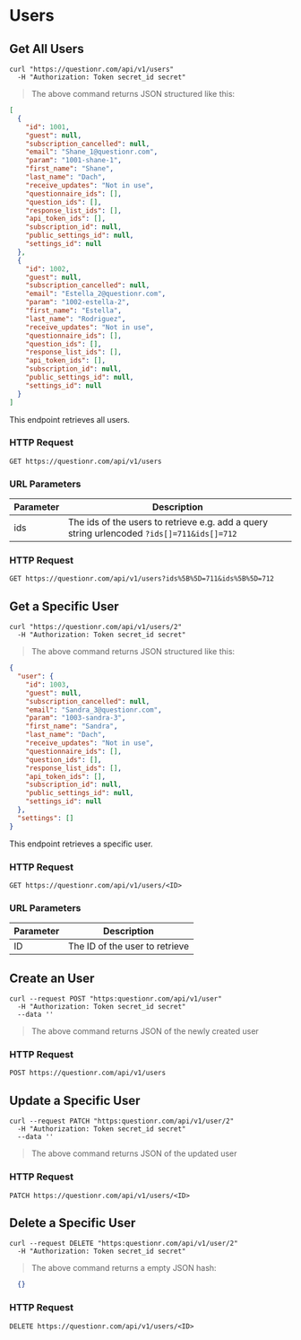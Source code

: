 # Users

## Get All Users

```shell
curl "https://questionr.com/api/v1/users"
  -H "Authorization: Token secret_id secret"
```

> The above command returns JSON structured like this:

```json
[
  {
    "id": 1001,
    "guest": null,
    "subscription_cancelled": null,
    "email": "Shane_1@questionr.com",
    "param": "1001-shane-1",
    "first_name": "Shane",
    "last_name": "Dach",
    "receive_updates": "Not in use",
    "questionnaire_ids": [],
    "question_ids": [],
    "response_list_ids": [],
    "api_token_ids": [],
    "subscription_id": null,
    "public_settings_id": null,
    "settings_id": null
  },
  {
    "id": 1002,
    "guest": null,
    "subscription_cancelled": null,
    "email": "Estella_2@questionr.com",
    "param": "1002-estella-2",
    "first_name": "Estella",
    "last_name": "Rodriguez",
    "receive_updates": "Not in use",
    "questionnaire_ids": [],
    "question_ids": [],
    "response_list_ids": [],
    "api_token_ids": [],
    "subscription_id": null,
    "public_settings_id": null,
    "settings_id": null
  }
]
```

This endpoint retrieves all users.

### HTTP Request

`GET https://questionr.com/api/v1/users`

### URL Parameters

Parameter | Description
--------- | -----------
ids | The ids of the users to retrieve e.g. add a query string urlencoded `?ids[]=711&ids[]=712`

### HTTP Request

`GET https://questionr.com/api/v1/users?ids%5B%5D=711&ids%5B%5D=712`

## Get a Specific User

```shell
curl "https://questionr.com/api/v1/users/2"
  -H "Authorization: Token secret_id secret"
```

> The above command returns JSON structured like this:

```json
{
  "user": {
    "id": 1003,
    "guest": null,
    "subscription_cancelled": null,
    "email": "Sandra_3@questionr.com",
    "param": "1003-sandra-3",
    "first_name": "Sandra",
    "last_name": "Dach",
    "receive_updates": "Not in use",
    "questionnaire_ids": [],
    "question_ids": [],
    "response_list_ids": [],
    "api_token_ids": [],
    "subscription_id": null,
    "public_settings_id": null,
    "settings_id": null
  },
  "settings": []
}
```

This endpoint retrieves a specific user.

### HTTP Request

`GET https://questionr.com/api/v1/users/<ID>`

### URL Parameters

Parameter | Description
--------- | -----------
ID | The ID of the user to retrieve



## Create an User

```shell
curl --request POST "https:questionr.com/api/v1/user"
  -H "Authorization: Token secret_id secret"
  --data ''
```

> The above command returns JSON of the newly created user

### HTTP Request

`POST https://questionr.com/api/v1/users`



## Update a Specific User

```shell
curl --request PATCH "https:questionr.com/api/v1/user/2"
  -H "Authorization: Token secret_id secret"
  --data ''
```

> The above command returns JSON of the updated user

### HTTP Request

`PATCH https://questionr.com/api/v1/users/<ID>`



## Delete a Specific User

```shell
curl --request DELETE "https:questionr.com/api/v1/user/2"
  -H "Authorization: Token secret_id secret"
```

> The above command returns a empty JSON hash:

```json
  {}
```

### HTTP Request

`DELETE https://questionr.com/api/v1/users/<ID>`


